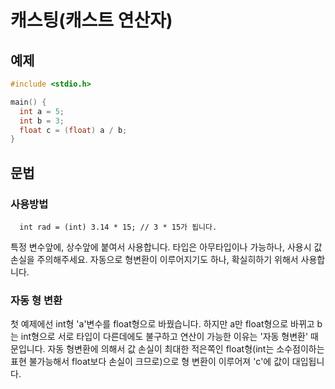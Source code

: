 캐스팅(캐스트 연산자)
================

예제
-------
```c
#include <stdio.h>

main() {
  int a = 5;
  int b = 3;
  float c = (float) a / b;
}
```

문법
--------
### 사용방법

      int rad = (int) 3.14 * 15; // 3 * 15가 됩니다.

특정 변수앞에, 상수앞에 붙여서 사용합니다.
타입은 아무타입이나 가능하나, 사용시 값 손실을 주의해주세요. 
자동으로 형변환이 이루어지기도 하나, 확실히하기 위해서 사용합니다.

### 자동 형 변환
첫 예제에선 int형 'a'변수를 float형으로 바꿨습니다. 
하지만 a만 float형으로 바뀌고 b는 int형으로 서로 타입이 다른데에도 불구하고 
연산이 가능한 이유는 '자동 형변환' 때문입니다. 자동 형변환에 의해서 
값 손실이 최대한 적은쪽인 float형(int는 소수점이하는 표현 불가능해서 float보다 손실이 크므로)으로 
형 변환이 이루어져 'c'에 값이 대입됩니다.
